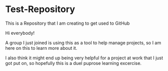 # Test-Repository
This is a Repository that I am creating to get used to GitHub


Hi everybody!

A group I just joined is using this as a tool to help manage projects, so I am here on this to learn more about it. 

I also think it might end up being very helpful for a project at work that I just got put on, so hopefully this is a duel puprose learning excercise. 
